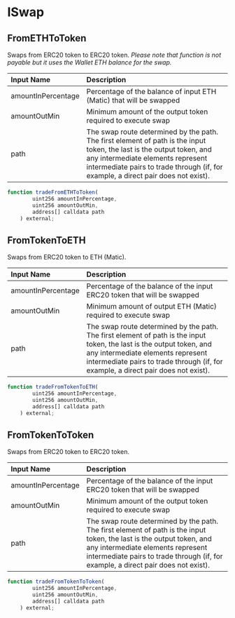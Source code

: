 # ISwap

## FromETHToToken

Swaps from ERC20 token to ERC20 token. _Please note that function is not payable but it uses the Wallet ETH balance for the swap._

| Input Name | Description |
| :--- | :--- |
| amountInPercentage | Percentage of the balance of input ETH \(Matic\) that will be swapped |
| amountOutMin | Minimum amount of the output token required to execute swap |
| path | The swap route determined by the path. The first element of path is the input token, the last is the output token, and any intermediate elements represent intermediate pairs to trade through \(if, for example, a direct pair does not exist\). |

```javascript
function tradeFromETHToToken(
        uint256 amountInPercentage,
        uint256 amountOutMin,
        address[] calldata path
    ) external;
```

## FromTokenToETH

Swaps from ERC20 token to ETH \(Matic\).

| Input Name | Description |
| :--- | :--- |
| amountInPercentage | Percentage of the balance of the input ERC20 token that will be swapped |
| amountOutMin | Minimum amount of output ETH \(Matic\) required to execute swap |
| path | The swap route determined by the path. The first element of path is the input token, the last is the output token, and any intermediate elements represent intermediate pairs to trade through \(if, for example, a direct pair does not exist\). |

```javascript
function tradeFromTokenToETH(
        uint256 amountInPercentage,
        uint256 amountOutMin,
        address[] calldata path
    ) external;
```

## FromTokenToToken

Swaps from ERC20 token to ERC20 token.

| Input Name | Description |
| :--- | :--- |
| amountInPercentage | Percentage of the balance of the input ERC20 token that will be swapped |
| amountOutMin | Minimum amount of the output token required to execute swap |
| path | The swap route determined by the path. The first element of path is the input token, the last is the output token, and any intermediate elements represent intermediate pairs to trade through \(if, for example, a direct pair does not exist\). |

```javascript
function tradeFromTokenToToken(
        uint256 amountInPercentage,
        uint256 amountOutMin,
        address[] calldata path
    ) external;
```

